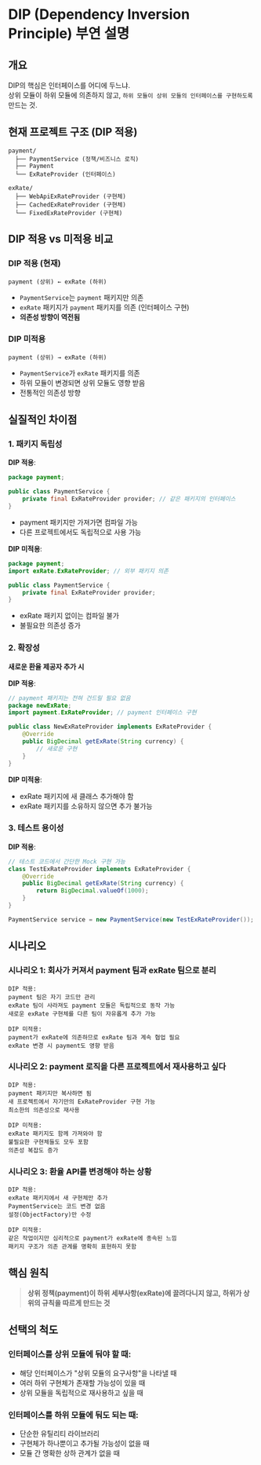 # DIP (Dependency Inversion Principle) 부연 설명

## 개요

DIP의 핵심은 인터페이스를 어디에 두느냐.<br>
상위 모듈이 하위 모듈에 의존하지 않고, `하위 모듈이 상위 모듈의 인터페이스를 구현하도록` 만드는 것.

## 현재 프로젝트 구조 (DIP 적용)

```
payment/
  ├── PaymentService (정책/비즈니스 로직)
  ├── Payment
  └── ExRateProvider (인터페이스)

exRate/
  ├── WebApiExRateProvider (구현체)
  ├── CachedExRateProvider (구현체)
  └── FixedExRateProvider (구현체)
```

## DIP 적용 vs 미적용 비교

### DIP 적용 (현재)
```
payment (상위) ← exRate (하위)
```
- `PaymentService`는 `payment` 패키지만 의존
- `exRate` 패키지가 `payment` 패키지를 의존 (인터페이스 구현)
- **의존성 방향이 역전됨**

### DIP 미적용
```
payment (상위) → exRate (하위)
```
- `PaymentService`가 `exRate` 패키지를 의존
- 하위 모듈이 변경되면 상위 모듈도 영향 받음
- 전통적인 의존성 방향



## 실질적인 차이점

### 1. 패키지 독립성

**DIP 적용**:
```java
package payment;

public class PaymentService {
    private final ExRateProvider provider; // 같은 패키지의 인터페이스
}
```
- payment 패키지만 가져가면 컴파일 가능
- 다른 프로젝트에서도 독립적으로 사용 가능

**DIP 미적용**:
```java
package payment;
import exRate.ExRateProvider; // 외부 패키지 의존

public class PaymentService {
    private final ExRateProvider provider;
}
```
- exRate 패키지 없이는 컴파일 불가
- 불필요한 의존성 증가

### 2. 확장성

**새로운 환율 제공자 추가 시**

**DIP 적용**:
```java
// payment 패키지는 전혀 건드릴 필요 없음
package newExRate;
import payment.ExRateProvider; // payment 인터페이스 구현

public class NewExRateProvider implements ExRateProvider {
    @Override
    public BigDecimal getExRate(String currency) {
        // 새로운 구현
    }
}
```

**DIP 미적용**:
- exRate 패키지에 새 클래스 추가해야 함
- exRate 패키지를 소유하지 않으면 추가 불가능

### 3. 테스트 용이성

**DIP 적용**:
```java
// 테스트 코드에서 간단한 Mock 구현 가능
class TestExRateProvider implements ExRateProvider {
    @Override
    public BigDecimal getExRate(String currency) {
        return BigDecimal.valueOf(1000);
    }
}

PaymentService service = new PaymentService(new TestExRateProvider());
```

## 시나리오

### 시나리오 1: 회사가 커져서 payment 팀과 exRate 팀으로 분리

```
DIP 적용:
payment 팀은 자기 코드만 관리
exRate 팀이 사라져도 payment 모듈은 독립적으로 동작 가능
새로운 exRate 구현체를 다른 팀이 자유롭게 추가 가능

DIP 미적용:
payment가 exRate에 의존하므로 exRate 팀과 계속 협업 필요
exRate 변경 시 payment도 영향 받음
```

### 시나리오 2: payment 로직을 다른 프로젝트에서 재사용하고 싶다

```
DIP 적용:
payment 패키지만 복사하면 됨
새 프로젝트에서 자기만의 ExRateProvider 구현 가능
최소한의 의존성으로 재사용

DIP 미적용:
exRate 패키지도 함께 가져와야 함
불필요한 구현체들도 모두 포함
의존성 복잡도 증가
```

### 시나리오 3: 환율 API를 변경해야 하는 상황

```
DIP 적용:
exRate 패키지에서 새 구현체만 추가
PaymentService는 코드 변경 없음
설정(ObjectFactory)만 수정

DIP 미적용:
같은 작업이지만 심리적으로 payment가 exRate에 종속된 느낌
패키지 구조가 의존 관계를 명확히 표현하지 못함
```

## 핵심 원칙

> **상위 정책(payment)이 하위 세부사항(exRate)에 끌려다니지 않고,**
> **하위가 상위의 규칙을 따르게 만드는 것**



## 선택의 척도

### 인터페이스를 상위 모듈에 둬야 할 때:
- 해당 인터페이스가 "상위 모듈의 요구사항"을 나타낼 때
- 여러 하위 구현체가 존재할 가능성이 있을 때
- 상위 모듈을 독립적으로 재사용하고 싶을 때

### 인터페이스를 하위 모듈에 둬도 되는 때:
- 단순한 유틸리티 라이브러리
- 구현체가 하나뿐이고 추가될 가능성이 없을 때
- 모듈 간 명확한 상하 관계가 없을 때